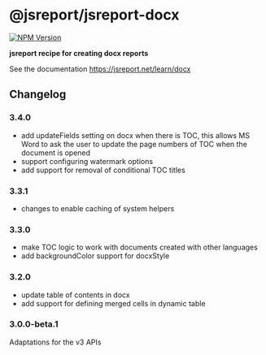 # @jsreport/jsreport-docx
[![NPM Version](http://img.shields.io/npm/v/@jsreport/jsreport-docx.svg?style=flat-square)](https://npmjs.com/package/@jsreport/jsreport-docx)

**jsreport recipe for creating docx reports**

See the documentation https://jsreport.net/learn/docx

## Changelog

### 3.4.0

- add updateFields setting on docx when there is TOC, this allows MS Word to ask the user to update the page numbers of TOC when the document is opened
- support configuring watermark options
- add support for removal of conditional TOC titles

### 3.3.1

- changes to enable caching of system helpers

### 3.3.0

- make TOC logic to work with documents created with other languages
- add backgroundColor support for docxStyle

### 3.2.0

- update table of contents in docx
- add support for defining merged cells in dynamic table

### 3.0.0-beta.1

Adaptations for the v3 APIs
